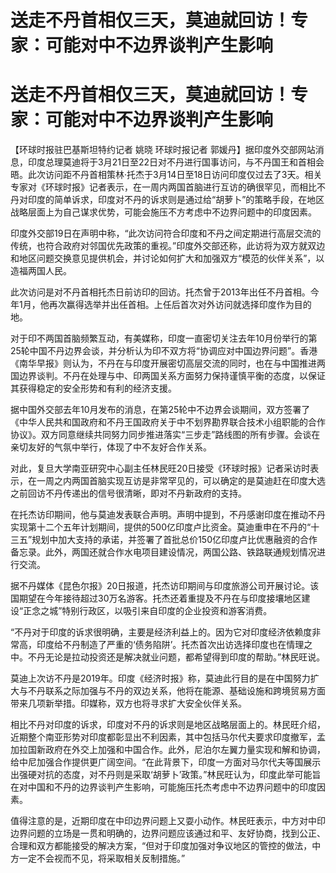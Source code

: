 # 送走不丹首相仅三天，莫迪就回访！专家：可能对中不边界谈判产生影响

# 送走不丹首相仅三天，莫迪就回访！专家：可能对中不边界谈判产生影响

【环球时报驻巴基斯坦特约记者 姚晓 环球时报记者
郭媛丹】据印度外交部网站消息，印度总理莫迪将于3月21日至22日对不丹进行国事访问，与不丹国王和首相会晤。此次访问距不丹首相策林·托杰于3月14日至18日访问印度仅过去了3天。相关专家对《环球时报》记者表示，在一周内两国首脑进行互访的确很罕见，而相比不丹对印度的简单诉求，印度对不丹的诉求则是通过给“胡萝卜”的策略手段，在地区战略层面上为自己谋求优势，可能会施压不方考虑中不边界问题中的印度因素。

印度外交部19日在声明中称，“此次访问符合印度和不丹之间定期进行高层交流的传统，也符合政府对邻国优先政策的重视。”印度外交部还称，此访将为双方就双边和地区问题交换意见提供机会，并讨论如何扩大和加强双方“模范的伙伴关系”，以造福两国人民。

此次访问是对不丹首相托杰日前访印的回访。托杰曾于2013年出任不丹首相。今年1月，他再次赢得选举并出任首相。上任后首次对外访问就选择印度作为目的地。

对于印不两国首脑频繁互动，有美媒称，印度一直密切关注去年10月份举行的第25轮中国不丹边界会谈，并分析认为印不双方将“协调应对中国边界问题”。香港《南华早报》则认为，不丹在与印度开展密切高层交流的同时，也在与中国推进两国边界谈判。不丹在处理与中、印两国关系方面努力保持谨慎平衡的态度，以保证其获得稳定的安全形势和有利的经济支援。

据中国外交部去年10月发布的消息，在第25轮中不边界会谈期间，双方签署了《中华人民共和国政府和不丹王国政府关于中不划界勘界联合技术小组职能的合作协议》。双方同意继续共同努力同步推进落实“三步走”路线图的所有步骤。会谈在亲切友好的气氛中举行，体现了中不友好合作关系。

对此，复旦大学南亚研究中心副主任林民旺20日接受《环球时报》记者采访时表示，在一周之内两国首脑实现互访是非常罕见的，可以确定的是莫迪赶在印度大选之前回访不丹传递出的信号很清晰，即对不丹新政府的支持。

在托杰访印期间，他与莫迪发表联合声明。声明中提到，不丹感谢印度在推动不丹实现第十二个五年计划期间，提供的500亿印度卢比资金。莫迪重申在不丹的“十三五”规划中加大支持的承诺，并签署了首批总价150亿印度卢比优惠融资的合作备忘录。此外，两国还就合作水电项目建设情况，两国公路、铁路联通规划情况进行交流。

据不丹媒体《昆色尔报》20日报道，托杰访印期间与印度旅游公司开展讨论。该国期望在今年接待超过30万名游客。托杰还着重提及不丹在与印度接壤地区建设“正念之城”特别行政区，以吸引来自印度的企业投资和游客消费。

“不丹对于印度的诉求很明确，主要是经济利益上的。因为它对印度经济依赖度非常高，印度给不丹制造了严重的‘债务陷阱’。托杰首次出访选择印度也在情理之中。不丹无论是拉动投资还是解决就业问题，都希望得到印度的帮助。”林民旺说。

莫迪上次访不丹是2019年。印度《经济时报》称，莫迪此行目的是在中国努力扩大与不丹联系之际加强与不丹的双边关系，他将在能源、基础设施和跨境贸易方面带来几项新举措。印媒称，双方也将寻求扩大安全伙伴关系。

相比不丹对印度的诉求，印度对不丹的诉求则是地区战略层面上的。林民旺介绍，近期整个南亚形势对印度都彰显出不利因素，其中包括马尔代夫要求印度撤军，孟加拉国新政府在外交上加强和中国合作。此外，尼泊尔左翼力量实现和解和协调，给中尼加强合作提供更广阔空间。“在此背景下，印度一方面对马尔代夫等国展示出强硬对抗的态度，对不丹则是采取‘胡萝卜’政策。”林民旺认为，印度此举可能旨在对中国和不丹的边界谈判产生影响，可能施压托杰考虑中不边界问题中的印度因素。

值得注意的是，近期印度在中印边界问题上又耍小动作。林民旺表示，中方对中印边界问题的立场是一贯和明确的，边界问题应该通过和平、友好协商，找到公正、合理和双方都能接受的解决方案，“但对于印度加强对争议地区的管控的做法，中方一定不会视而不见，将采取相关反制措施。”

